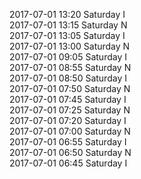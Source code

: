 2017-07-01 13:20 Saturday  I  
2017-07-01 13:15 Saturday  N  
2017-07-01 13:05 Saturday  I  
2017-07-01 13:00 Saturday  N  
2017-07-01 09:05 Saturday  I  
2017-07-01 08:55 Saturday  N  
2017-07-01 08:50 Saturday  I  
2017-07-01 07:50 Saturday  N  
2017-07-01 07:45 Saturday  I  
2017-07-01 07:25 Saturday  N  
2017-07-01 07:20 Saturday  I  
2017-07-01 07:00 Saturday  N  
2017-07-01 06:55 Saturday  I  
2017-07-01 06:50 Saturday  N  
2017-07-01 06:45 Saturday  I  
